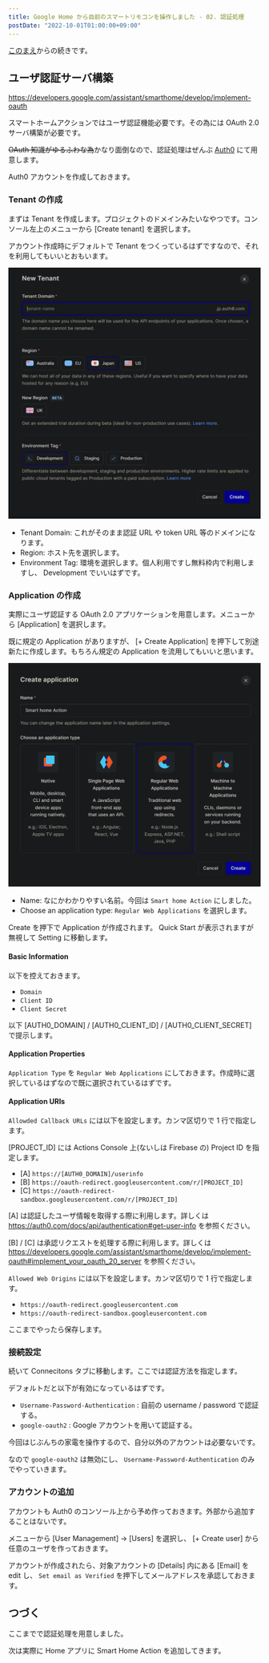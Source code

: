 ```yaml
---
title: Google Home から自前のスマートリモコンを操作しました - 02. 認証処理
postDate: "2022-10-01T01:00:00+09:00"
---
```


[このまえ](/articles/20221001-google-smart-home-01)からの続きです。

## ユーザ認証サーバ構築

<https://developers.google.com/assistant/smarthome/develop/implement-oauth>

スマートホームアクションではユーザ認証機能必要です。その為には OAuth 2.0 サーバ構築が必要です。

~~OAuth 知識がゆるふわな為~~かなり面倒なので、認証処理はぜんぶ [Auth0](https://auth0.com) にて用意します。

Auth0 アカウントを作成しておきます。

### Tenant の作成

まずは Tenant を作成します。プロジェクトのドメインみたいなやつです。コンソール左上のメニューから [Create tenant] を選択します。

アカウント作成時にデフォルトで Tenant をつくっているはずですなので、それを利用してもいいとおもいます。

![Create Tenant](/assets/images/20221001-google-smart-home-02/auth0-create-tenant.png)

- Tenant Domain: これがそのまま認証 URL や token URL 等のドメインになります。
- Region: ホスト先を選択します。
- Environment Tag: 環境を選択します。個人利用ですし無料枠内で利用しますし、 Development でいいはずです。

### Application の作成

実際にユーザ認証する OAuth 2.0 アプリケーションを用意します。メニューから [Application] を選択します。

既に規定の Application がありますが、 [+ Create Application] を押下して別途新たに作成します。もちろん規定の Application を流用してもいいと思います。

![Create Application](/assets/images/20221001-google-smart-home-02/auth0-create-application.png)

- Name: なにかわかりやすい名前。今回は `Smart home Action` にしました。
- Choose an application type: `Regular Web Applications` を選択します。

Create を押下で Application が作成されます。 Quick Start が表示されますが無視して Setting に移動します。

#### Basic Information

以下を控えておきます。

- `Domain`
- `Client ID`
- `Client Secret`

以下 [AUTH0_DOMAIN] / [AUTH0_CLIENT_ID] / [AUTH0_CLIENT_SECRET] で提示します。

#### Application Properties

`Application Type` を `Regular Web Applications` にしておきます。作成時に選択しているはずなので既に選択されているはずです。

#### Application URIs

`Allowded Callback URLs` には以下を設定します。カンマ区切りで 1 行で指定します。

[PROJECT_ID] には Actions Console 上(ないしは Firebase の) Project ID を指定します。

- [A] `https://[AUTH0_DOMAIN]/userinfo`
- [B] `https://oauth-redirect.googleusercontent.com/r/[PROJECT_ID]`
- [C] `https://oauth-redirect-sandbox.googleusercontent.com/r/[PROJECT_ID]`

[A] は認証したユーザ情報を取得する際に利用します。詳しくは <https://auth0.com/docs/api/authentication#get-user-info> を参照ください。

[B] / [C] は承認リクエストを処理する際に利用します。詳しくは <https://developers.google.com/assistant/smarthome/develop/implement-oauth#implement_your_oauth_20_server> を参照ください。

`Allowed Web Origins` には以下を設定します。カンマ区切りで 1 行で指定します。

- `https://oauth-redirect.googleusercontent.com`
- `https://oauth-redirect-sandbox.googleusercontent.com`

ここまでやったら保存します。

### 接続設定

続いて Connecitons タブに移動します。ここでは認証方法を指定します。

デフォルトだと以下が有効になっているはずです。

- `Username-Password-Authentication` : 自前の username / password で認証する。
- `google-oauth2` : Google アカウントを用いて認証する。

今回はじぶんちの家電を操作するので、自分以外のアカウントは必要ないです。

なので `google-oauth2` は無効にし、 `Username-Password-Authentication` のみでやっていきます。

### アカウントの追加

アカウントも Auth0 のコンソール上から予め作っておきます。外部から追加することはないです。

メニューから [User Management] -> [Users] を選択し、 [+ Create user] から任意のユーザを作っておきます。

アカウントが作成されたら、対象アカウントの [Details] 内にある [Email] を edit し、 `Set email as Verified` を押下してメールアドレスを承認しておきます。

## つづく

ここまでで認証処理を用意しました。

次は実際に Home アプリに Smart Home Action を追加してきます。
